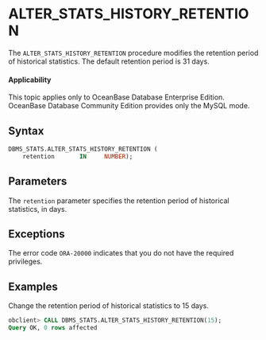# ALTER_STATS_HISTORY_RETENTION

The `ALTER_STATS_HISTORY_RETENTION` procedure modifies the retention period of historical statistics. The default retention period is 31 days.

  <main id="notice" >
    <h4>Applicability</h4>
    <p>This topic applies only to OceanBase Database Enterprise Edition. OceanBase Database Community Edition provides only the MySQL mode. </p>
  </main>

## Syntax

```sql
DBMS_STATS.ALTER_STATS_HISTORY_RETENTION (
    retention       IN     NUMBER);
```


## Parameters

The `retention` parameter specifies the retention period of historical statistics, in days.

## Exceptions

The error code `ORA-20000` indicates that you do not have the required privileges.

## Examples

Change the retention period of historical statistics to 15 days.

```sql
obclient> CALL DBMS_STATS.ALTER_STATS_HISTORY_RETENTION(15);
Query OK, 0 rows affected
```
